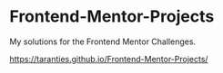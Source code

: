 # Frontend-Mentor-Projects
My solutions for the Frontend Mentor Challenges.

https://taranties.github.io/Frontend-Mentor-Projects/
